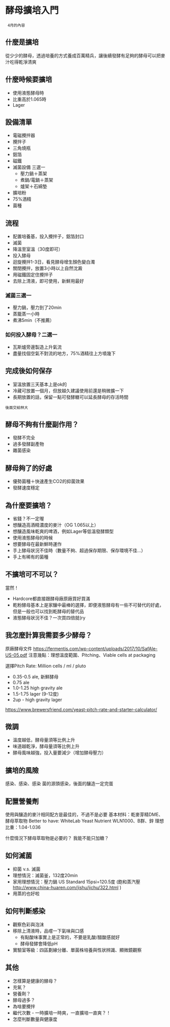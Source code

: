 酵母擴培入門
=====

``` 4月的內容```

## 什麼是擴培
從少少的酵母，透過培養的方式養成百萬精兵，讓後續發酵有足夠的酵母可以把麥汁吃得乾淨清爽

## 什麼時候要擴培

* 使用液態酵母時
* 比重高於1.065時
* Lager

## 設備清單

* 電磁攪拌器
* 攪拌子
* 三角燒瓶
* 鋁箔
* 磁鐵
* 滅菌設備 三選一
  * 壓力鍋＋蒸架
  * 煮鍋/電鍋＋蒸架
  * 爐架＋石綿墊
* 擴培粉
* 75%酒精
* 菌種

## 流程

* 配置培養基，投入攪拌子，鋁箔封口
* 滅菌
* 降溫至室溫（30度即可）
* 投入酵母
* 迴旋攪拌1-3日，看見酵母增生顏色變白濁
* 關閉攪拌，放置3小時以上自然沈澱
* 用磁鐵固定住攪拌子
* 去除上清液，即可使用，新鮮用最好

### 滅菌三選一
* 壓力鍋，壓力到了20min
* 蒸籠蒸一小時
* 煮沸5min（不推薦）

### 如何投入酵母？二選一
* 瓦斯爐旁邊製造上升氣流
* 盡量找個空氣不對流的地方，75%酒精往上方噴幾下

## 完成後如何保存
* 室溫放置三天基本上是ok的
* 冷藏可放置一個月，但放越久建議使用前還是稍微擴一下
* 長期放置的話，保留一點可發酵糖可以延長酵母的存活時間


```後面交給林大```

## 酵母不夠有什麼副作用？
* 發酵不完全
* 過多發酵副產物
* 雜菌感染

## 酵母夠了的好處
* 優勢菌種＋快速產生CO2的抑菌效果
* 發酵速度穩定

## 為什麼要擴培？
* 省錢？不一定喔
* 想釀造高酒精濃度的麥汁（OG 1.065以上）
* 想釀造風味乾爽的啤酒，例如Lager等低溫發酵類型
* 使用液態酵母的時候
* 想要酵母在最新鮮時運作
* 手上酵母狀況不佳時（數量不夠、超過保存期限、保存環境不佳...）
* 手上有稀有的菌種

## 不擴培可不可以？
當然！
* Hardcore都直接跟酵母廠原廠買好買滿
* 乾粉酵母基本上是家釀中最棒的選擇，即便液態酵母有一些不可替代的好處，但是一般也可以找到乾酵母的替代品
* 液態酵母狀況不佳？一次買四倍就(ry

## 我怎麼計算我需要多少酵母？
原廠酵母文件 https://fermentis.com/wp-content/uploads/2017/10/SafAle-US-05.pdf
注意幾點：理想溫度範圍、Pitching、Viable cells at packaging

選擇Pitch Rate: Million cells / ml / pluto
* 0.35-0.5 ale, 新鮮酵母
* 0.75 ale
* 1.0-1.25 high gravity ale
* 1.5-1.75 lager (9-12度)
* 2up - high gravity lager

https://www.brewersfriend.com/yeast-pitch-rate-and-starter-calculator/

## 微調
* 溫度越低，酵母量須等比例上升
* 味道越乾淨，酵母量須等比例上升
* 酵母風味越強，投入量要減少（增加酵母壓力）

## 擴培的風險
感染、感染、感染
菌的源頭感染，後面的釀造一定完蛋

## 配置營養劑
使用與釀造的麥汁相同配方是最佳的，不過不是必要
基本材料：乾麥芽精DME、酵母萃取物
Better to have: WhiteLab Yeast Nutrient WLN1000、B群、鋅
理想比重：1.04-1.036

什麼情況下酵母萃取物是必要的？
我能不能只加糖？

## 如何滅菌
* 抑菌 v.s. 滅菌
* 理想情況：滅菌釜，132度20min
* 家用理想情況：壓力鍋 US Standard 15psi=120.5度
(飽和蒸汽壓 http://www.china-huaren.com/jishu/jichu/322.html )
* 用蒸的也好啦

## 如何判斷感染
* 觀察色彩與泡沫
* 移除上清液時，品嚐一下氣味與口感
  * 有點酸味事實上是正常的，不要是乳酸/醋酸感就好
  * 酵母發酵會降低pH
* 實驗室等級：四區劃線分離、單菌株培養與性狀辨識、顯微鏡觀察

## 其他
* 怎樣算是健康的酵母？
* 充氧？
* 營養劑？
* 酵母過多？
* 為啥要攪拌
* 繼代次數 - 一時擴培一時爽，一直擴培一直爽？！
* 怎麼判斷數量與健康度
